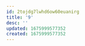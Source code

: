 ```yaml
---
id: 2tojdg7lwhd6ow60euanirg
title: '9'
desc: ''
updated: 1675999577352
created: 1675999577352
---
```

